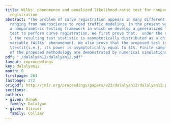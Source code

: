 ```yaml
---
title: Wilks' phenomenon and penalized likelihood-ratio test for nonparametric curve
  registration
abstract: "The problem of curve registration appears in many different areas of applications
  ranging from neuroscience to road traffic modeling. In the present work, we propose
  a nonparametric testing framework in which we develop a generalized likelihood ratio
  test to perform curve registration. We first prove that,  under the null hypothesis,
  \ the resulting test statistic is asymptotically distributed as a chi-squared random
  variable (Wilks' phenomenon). We also prove that the proposed test is consistent,
  \textit{i.e.}, its power is asymptotically equal to $1$. Finite sample properties
  of the proposed methodology are demonstrated by numerical simulations."
pdf: "./dalalyan12/dalalyan12.pdf"
layout: inproceedings
key: dalalyan12
month: 0
firstpage: 264
lastpage: 272
origpdf: http://jmlr.org/proceedings/papers/v22/dalalyan12/dalalyan12.pdf
sections: 
authors:
- given: Arnak
  family: Dalalyan
- given: Olivier
  family: Collier
---
```

